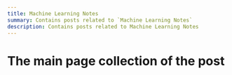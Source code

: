 ```yaml
---
title: Machine Learning Notes
summary: Contains posts related to `Machine Learning Notes`
description: Contains posts related to Machine Learning Notes
---
```


# The main page collection of the post
